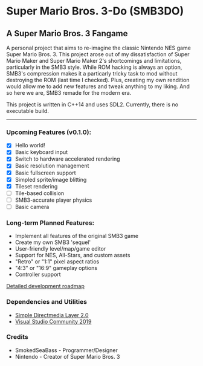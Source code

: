 Super Mario Bros. 3-Do (SMB3DO)
=============================
A Super Mario Bros. 3 Fangame
---
A personal project that aims to re-imagine the classic Nintendo NES game Super Mario Bros. 3.  This project arose out of my dissatisfaction of Super Mario Maker and Super Mario Maker 2's shortcomings and limitations, particularly in the SMB3 style.  While ROM hacking is always an option, SMB3's compression makes it a particarly tricky task to mod without destroying the ROM (last time I checked).  Plus, creating my own rendition would allow me to add new features and tweak anything to my liking.  And so here we are, SMB3 remade for the modern era.

This project is written in C++14 and uses SDL2.  Currently, there is no executable build.

---
### Upcoming Features (v0.1.0):
* [x] Hello world!
* [x] Basic keyboard input
* [x] Switch to hardware accelerated rendering
* [x] Basic resolution management
* [x] Basic fullscreen support
* [x] Simpled sprite/image blitting
* [x] Tileset rendering
* [ ] Tile-based collision
* [ ] SMB3-accurate player physics
* [ ] Basic camera

### Long-term Planned Features:
* Implement all features of the original SMB3 game
* Create my own SMB3 'sequel'
* User-friendly level/map/game editor
* Support for NES, All-Stars, and custom assets
* "Retro" or "1:1" pixel aspect ratios
* "4:3" or "16:9" gameplay options
* Controller support

[Detailed development roadmap](https://docs.google.com/spreadsheets/d/1Y0XjZVZ6z5f_Yi8HuqKNcNB47MKjdfytgAIx97y7Uow/edit?usp=sharing)

### Dependencies and Utilities
* [Simple Directmedia Layer 2.0](https://www.libsdl.org/)
* [Visual Studio Community 2019](https://visualstudio.microsoft.com/)

### Credits
* SmokedSeaBass - Programmer/Designer
* Nintendo - Creator of Super Mario Bros. 3
